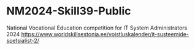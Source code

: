 # NM2024-Skill39-Public
National Vocational Education competition for IT System Administrators 2024 https://www.worldskillsestonia.ee/voistluskalender/it-susteemide-spetsialist-2/
